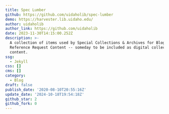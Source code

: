 ```yaml
---
title: Spec Lumber
github: https://github.com/uidaholib/spec-lumber
demo: https://harvester.lib.uidaho.edu/
author: uidaholib
author_link: https://github.com/uidaholib
date: 2023-11-30T14:15:00.252Z
description: >-
  A collection of items used by Special Collections & Archives for Blog and
  Reference Request Content -- someday to be included as digital collection
  content.
ssg:
  - Jekyll
css: []
cms: []
category:
  - Blog
draft: false
publish_date: '2020-08-10T20:55:16Z'
update_date: '2024-10-18T19:54:18Z'
github_star: 2
github_fork: 0
---
```


